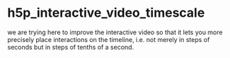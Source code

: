 # h5p_interactive_video_timescale
we are trying here to improve the interactive video so that it lets you more precisely place interactions on the timeline, i.e. not merely in steps of seconds but in steps of tenths of a second.
